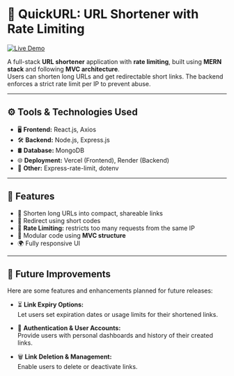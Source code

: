 # 🔗 QuickURL: URL Shortener with Rate Limiting

[![Live Demo](https://img.shields.io/badge/Live-Demo-green?logo=vercel)](https://quick-url-five.vercel.app/)

A full-stack **URL shortener** application with **rate limiting**, built using **MERN stack** and following **MVC architecture**.  
Users can shorten long URLs and get redirectable short links. The backend enforces a strict rate limit per IP to prevent abuse.

---

## ⚙️ Tools & Technologies Used

- 🖥️ **Frontend:** React.js, Axios  
- 🛠️ **Backend:** Node.js, Express.js  
- 🛢️ **Database:** MongoDB  
- 🌐 **Deployment:** Vercel (Frontend), Render (Backend)  
- 🧩 **Other:** Express-rate-limit, dotenv

---

## 📌 Features

- 🔗 Shorten long URLs into compact, shareable links
- 🔁 Redirect using short codes
- 🚫 **Rate Limiting:** restricts too many requests from the same IP
- 🧱 Modular code using **MVC structure**
- 🌍 Fully responsive UI

---

## 🔮 Future Improvements

Here are some features and enhancements planned for future releases:


- ⏳ **Link Expiry Options:**  
  Let users set expiration dates or usage limits for their shortened links.

- 🔐 **Authentication & User Accounts:**  
  Provide users with personal dashboards and history of their created links.

- 🗑️ **Link Deletion & Management:**  
  Enable users to delete or deactivate links.






